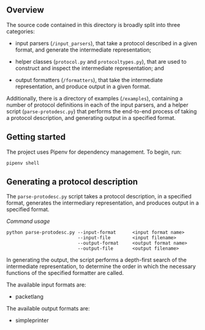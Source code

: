 Overview
--------

 The source code contained in this directory is broadly split into three
 categories:

  - input parsers (`/input_parsers`), that take a protocol described in a
    given format, and generate the intermediate representation;

  - helper classes (`protocol.py` and `protocoltypes.py`), that are used to
    construct and inspect the intermediate representation; and

  - output formatters (`/formatters`), that take the intermediate
    representation, and produce output in a given format.

 Additionally, there is a directory of examples (`/examples`), containing a
 number of protocol definitions in each of the input parsers, and a helper
 script (`parse-protodesc.py`) that performs the end-to-end process of
 taking a protocol description, and generating output in a specified format.

 Getting started 
 ---------------
 
 The project uses Pipenv for dependency management. To begin, run:
 
 ```~~~~~~~~
 pipenv shell
 ```
 
 Generating a protocol description
 ---------------------------------
 
 The `parse-protodesc.py` script takes a protocol description, in a
 specified format, generates the intermediary representation, and produces
 output in a specified format. 

 *Command usage*
 
 ```
 python parse-protodesc.py --input-format      <input format name>
                           --input-file        <input filename>
                           --output-format     <output format name>
                           --output-file       <output filename>
 ```

 In generating the output, the script performs a depth-first search of the
 intermediate representation, to determine the order in which the necessary
 functions of the specified formatter are called. 

 The available input formats are: 
  - packetlang

 The available output formats are:
  - simpleprinter
